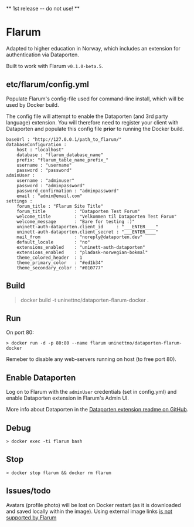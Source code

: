 
** 1st release -- do not use! **

# Flarum

Adapted to higher education in Norway, which includes an extension for authentication via Dataporten.

Built to work with Flarum `v0.1.0-beta.5`.

## etc/flarum/config.yml

Populate Flarum's config-file used for command-line install, which will be used by Docker build. 

The config file will attempt to enable the Dataporten (and 3rd party language) extension. You will therefore need to register your client with Dataporten and populate this config file **prior** to running the Docker build.


```
baseUrl : "http://127.0.0.1/path_to_flarum/"
databaseConfiguration :
    host : "localhost"
    database : "flarum_database_name"
    prefix: "flarum_table_name_prefix_"
    username : "username"
    password : "password"
adminUser : 
    username : "adminuser"
    password : "adminpassword"
    password_confirmation : "adminpassword"
    email : "admin@email.com"
settings : 
    forum_title : "Flarum Site Title"
    forum_title           : "Dataporten Test Forum"
    welcome_title         : "Velkommen til Dataporten Test Forum"
    welcome_message       : "Bare for testing :)"
    uninett-auth-dataporten.client_id     : "___ENTER____"
    uninett-auth-dataporten.client_secret : "___ENTER____"
    mail_from             : "noreply@dataporten.dev"
    default_locale        : "no"
    extensions_enabled    : "uninett-auth-dataporten"
    extensions_enabled    : "pladask-norwegian-bokmal"
    theme_colored_header  : 1
    theme_primary_color   : "#ed1b34"
    theme_secondary_color : "#010777"
```

## Build

> docker build -t uninettno/dataporten-flarum-docker .


## Run

On port 80:

	> docker run -d -p 80:80 --name flarum uninettno/dataporten-flarum-docker

Remeber to disable any web-servers running on host (to free port 80).

## Enable Dataporten

Log on to Flarum with the `adminUser` credentials (set in config.yml) and enable Dataporten extension in Flarum's Admin UI.

More info about Dataporten in the [Dataporten extension readme on GitHub](https://github.com/skrodal/flarum-ext-auth-dataporten).

## Debug

	> docker exec -ti flarum bash

## Stop
	
	> docker stop flarum && docker rm flarum

## Issues/todo

Avatars (profile photo) will be lost on Docker restart (as it is downloaded and saved locally within the image). Using external image links [is not supported by Flarum](https://discuss.flarum.org/d/3041-upload-avatar-to-imgur)
